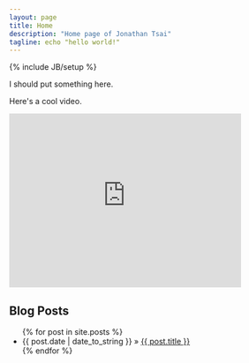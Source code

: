 ```yaml
---
layout: page
title: Home
description: "Home page of Jonathan Tsai"
tagline: echo "hello world!"
---
```

{% include JB/setup %}

I should put something here.

Here's a cool video.

<iframe width="420" height="315" src="http://www.youtube.com/embed/fNF4siu5vAo" frameborder="0"> </iframe>

<h2>Blog Posts</h2>

<ul class="posts">
  {% for post in site.posts %}
    <li><span>{{ post.date | date_to_string }}</span> &raquo; <a href="{{ BASE_PATH }}{{ post.url }}">{{ post.title }}</a></li>
  {% endfor %}
</ul>